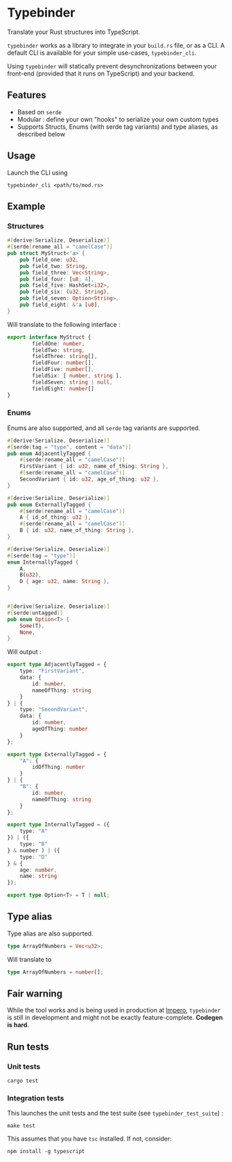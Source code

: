 # Typebinder 

Translate your Rust structures into TypeScript.  

`typebinder` works as a library to integrate in your `build.rs` file, or as a CLI. A default CLI is available for your simple use-cases, `typebinder_cli`. 

Using `typebinder` will statically prevent desynchronizations between your front-end (provided that it runs on TypeScript) and your backend.

## Features 

* Based on `serde`
* Modular : define your own "hooks" to serialize your own custom types
* Supports Structs, Enums (with serde tag variants) and type aliases, as described below

## Usage 

Launch the CLI using 

```
typebinder_cli <path/to/mod.rs>
``` 

## Example 

### Structures 

```rust
#[derive(Serialize, Deserialize)]
#[serde(rename_all = "camelCase")]
pub struct MyStruct<'a> {
    pub field_one: u32,
    pub field_two: String,
    pub field_three: Vec<String>,
    pub field_four: [u8; 4],
    pub field_five: HashSet<i32>,
    pub field_six: (u32, String),
    pub field_seven: Option<String>,
    pub field_eight: &'a [u8],
}
```

Will translate to the following interface :

```typescript
export interface MyStruct {
        fieldOne: number,
        fieldTwo: string,
        fieldThree: string[],
        fieldFour: number[],
        fieldFive: number[],
        fieldSix: [ number, string ],
        fieldSeven: string | null,
        fieldEight: number[]
}
```

### Enums 

Enums are also supported, and all `serde` tag variants are supported.

```rust
#[derive(Serialize, Deserialize)]
#[serde(tag = "type", content = "data")]
pub enum AdjacentlyTagged {
    #[serde(rename_all = "camelCase")]
    FirstVariant { id: u32, name_of_thing: String },
    #[serde(rename_all = "camelCase")]
    SecondVariant { id: u32, age_of_thing: u32 },
}

#[derive(Serialize, Deserialize)]
pub enum ExternallyTagged {
    #[serde(rename_all = "camelCase")]
    A { id_of_thing: u32 },
    #[serde(rename_all = "camelCase")]
    B { id: u32, name_of_thing: String },
}

#[derive(Serialize, Deserialize)]
#[serde(tag = "type")]
enum InternallyTagged {
    A,
    B(u32),
    D { age: u32, name: String },
}


#[derive(Serialize, Deserialize)]
#[serde(untagged)]
pub enum Option<T> {
    Some(T),
    None,
}
```

Will output :

```typescript
export type AdjacentlyTagged = {
    type: "FirstVariant",
    data: {
        id: number,
        nameOfThing: string
    }
} | {
    type: "SecondVariant",
    data: {
        id: number,
        ageOfThing: number
    }
};

export type ExternallyTagged = {
    "A": {
        idOfThing: number
    }
} | {
    "B": {
        id: number,
        nameOfThing: string
    }
};

export type InternallyTagged = ({
    type: "A"
}) | ({
    type: "B"
} & number ) | ({
    type: "D"
} & {
    age: number,
    name: string
});

export type Option<T> = T | null;
```

## Type alias

Type alias are also supported.

```rust
type ArrayOfNumbers = Vec<u32>;
```

Will translate to 

```typescript
type ArrayOfNumbers = number[];
```

## Fair warning

While the tool works and is being used in production at [Impero](https://impero.com), `typebinder` is still in development and might not be exactly feature-complete. **Codegen is hard**. 

## Run tests

### Unit tests

```
cargo test
```

### Integration tests

This launches the unit tests and the test suite (see `typebinder_test_suite`) :  

```
make test
```

This assumes that you have `tsc` installed. If not, consider:

```
npm install -g typescript
```
